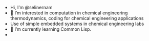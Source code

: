- Hi, I’m @selinernam
- 👀 I’m interested in computation in chemical engineering thermodynamics, coding for chemical engineering applications
- Use of simple embedded systems in chemical engineering labs
- 🌱 I’m currently learning Common Lisp.
- 

<!---
selinernam/selinernam is a ✨ special ✨ repository because its `README.md` (this file) appears on your GitHub profile.
You can click the Preview link to take a look at your changes.
--->

